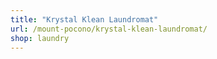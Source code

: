 ```yaml
---
title: "Krystal Klean Laundromat"
url: /mount-pocono/krystal-klean-laundromat/
shop: laundry
---
```

